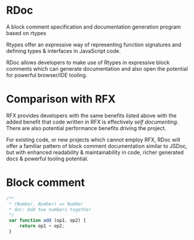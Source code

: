 # RDoc
A block comment specification and documentation generation program based on rtypes

Rtypes offer an expressive way of representing function signatures and defining types & interfaces in JavaScript code.

RDoc allows developers to make use of Rtypes in expressive block comments which can generate documentation and also open the potential for powerful browser/IDE tooling.


# Comparison with RFX
RFX provides developers with the same benefits listed above with the added benefit that code written in RFX is effectively _self documenting_. There are also potential performance benefits driving the project.

For existing code, or new projects which cannot employ RFX, RDoc will offer a familiar pattern of block comment documentation similar to JSDoc, but with enhanced readability & maintainability in code, richer generated docs & powerful tooling potential.
 
# Block comment
```javascript
/**
 * (Number, Number) => Number
 * doc: Add two numbers together
 */
 var function add (op1, op2) {
     return op1 + op2;
 }
```
